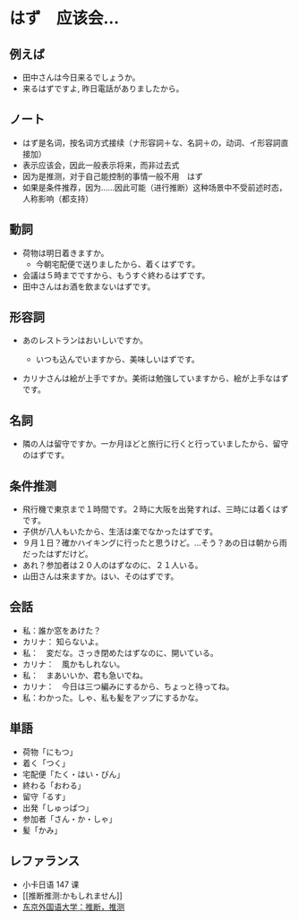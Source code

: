 # はず　应该会…

## 例えば

- 田中さんは今日来るでしょうか。
- 来るはずですよ, 昨日電話がありましたから。

## ノート

- はず是名词，按名词方式接续（ナ形容詞＋な、名詞＋の，动词、イ形容詞直接加）
- 表示应该会，因此一般表示将来，而非过去式
- 因为是推测，对于自己能控制的事情一般不用　はず
- 如果是条件推荐，因为……因此可能（进行推断）这种场景中不受前述时态，人称影响（都支持）

## 動詞

- 荷物は明日着きますか。
  - 今朝宅配便で送りましたから、着くはずです。
- 会議は５時までですから、もうすぐ終わるはずです。
- 田中さんはお酒を飲まないはずです。

## 形容詞

- あのレストランはおいしいですか。
  - いつも込んでいますから、美味しいはずです。

- カリナさんは絵が上手ですか。美術は勉強していますから、絵が上手なはずです。

## 名詞

- 隣の人は留守ですか。一か月ほどと旅行に行くと行っていましたから、留守のはずです。

## 条件推测

- 飛行機で東京まで１時間です。２時に大阪を出発すれば、三時には着くはずです。
- 子供が八人もいたから、生活は楽でなかったはずです。
- ９月１日？確かハイキングに行ったと思うけど。…そう？あの日は朝から雨だったはずだけど。
- あれ？参加者は２０人のはずなのに、２１人いる。
- 山田さんは来ますか。はい、そのはずです。

## 会話

- 私：誰か窓をあけた？
- カリナ： 知らないよ。
- 私：　変だな。さっき閉めたはずなのに、開いている。
- カリナ：　風かもしれない。
- 私：　まあいいか、君も急いでね。
- カリナ：　今日は三つ編みにするから、ちょっと待ってね。
- 私：わかった。しゃ、私も髪をアップにするかな。

## 単語

- 荷物「にもつ」
- 着く「つく」
- 宅配便「たく・はい・びん」
- 終わる「おわる」
- 留守「るす」
- 出発「しゅっぱつ」
- 参加者「さん・か・しゃ」
- 髪「かみ」

## レファランス

- 小卡日语 147 课
- [[推断推测:かもしれません]]
- [东京外国语大学：推断，推测](http://www.coelang.tufs.ac.jp/ja/zt/gmod/contents/explanation/076.html)
